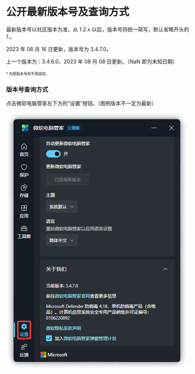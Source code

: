 # 公开最新版本号及查询方式
最新版本号以社区版本为准，从 1.2.x 以后，版本号将统一简写，默认省略开头的 1.。

2023 年 08 月 16 日更新，版本号为 3.4.7.0。

上一个版本为：3.4.6.0，2023 年 08 月 08 日更新。（NaN 即为未知日期）

<font size=1>* 内部版本号将不再提供。</font>

### 版本号查询方式
点击微软电脑管家左下方的“设置”按钮。（图例版本不一定为最新）

![](../assets/appendix/check-version/latest-version.png)